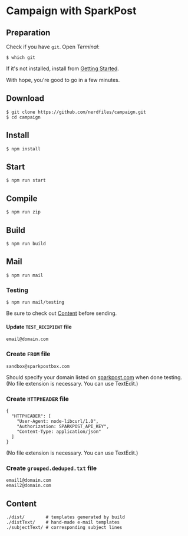 # Campaign with SparkPost

## Preparation

Check if you have `git`. Open _Terminal_:

    $ which git

If it's not installed, install from [Getting Started](https://git-scm.com/book/en/v2/Getting-Started-Installing-Git).

With hope, you're good to go in a few minutes.

## Download

    $ git clone https://github.com/nerdfiles/campaign.git
    $ cd campaign

## Install

    $ npm install

## Start

    $ npm run start

## Compile

    $ npm run zip

## Build

    $ npm run build

## Mail

    $ npm run mail

### Testing

    $ npm run mail/testing

Be sure to check out [Content](https://github.com/nerdfiles/campaign#content) before sending.

#### Update `TEST_RECIPIENT` file

    email@domain.com

### Create `FROM` file

    sandbox@sparkpostbox.com

Should specify your domain listed on [sparkpost.com](https://sparkpost.com) when done testing. (No file extension is necessary. You can use TextEdit.)

### Create `HTTPHEADER` file

    {
      "HTTPHEADER": [
        "User-Agent: node-libcurl/1.0",
        "Authorization: SPARKPOST_API_KEY",
        "Content-Type: application/json"
      ]
    }

(No file extension is necessary. You can use TextEdit.)

### Create `grouped.deduped.txt` file

    email1@domain.com
    email2@domain.com

## Content

    ./dist/        # templates generated by build
    ./distText/    # hand-made e-mail templates
    ./subjectText/ # corresponding subject lines

